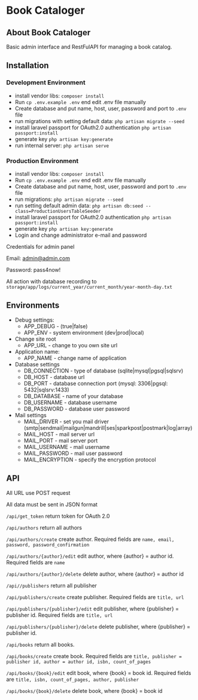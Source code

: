 # Book Cataloger

## About Book Cataloger
Basic admin interface and RestFulAPI for managing a book catalog. 

## Installation

### Development Environment
* install vendor libs: `composer install`
* Run `cp .env.example .env` end edit .env file manually
* Create database and put name, host, user, password and port to `.env` file
* run migrations with setting default data: `php artisan migrate --seed`
* install laravel passport for OAuth2.0 authentication `php artisan passport:install`
* generate key `php artisan key:generate`
* run internal server: `php artisan serve`

### Production Environment
* install vendor libs: `composer install`
* Run `cp .env.example .env` end edit .env file manually
* Create database and put name, host, user, password and port to `.env` file
* run migrations: `php artisan migrate --seed`
* run setting default admin data: `php artisan db:seed --class=ProductionUsersTableSeeder`
* install laravel passport for OAuth2.0 authentication `php artisan passport:install`
* generate key `php artisan key:generate`
* Login and change administrator e-mail and password


Credentials for admin panel

Email: admin@admin.com

Password: pass4now!

All action with database recording to `storage/app/logs/current_year/current_month/year-month-day.txt`

## Environments
* Debug settings:
  * APP_DEBUG - (true|false)
  * APP_ENV - system environment (dev|prod|local)
* Change site root
  * APP_URL - change to you own site url
* Application name:
    * APP_NAME - change name of application
* Database settings
  * DB_CONNECTION - type of database (sqlite|mysql|pgsql|sqlsrv)
  * DB_HOST - database url
  * DB_PORT - database connection port (mysql: 3306|pgsql: 5432|sqlsrv:1433)
  * DB_DATABASE - name of your database
  * DB_USERNAME - database username 
  * DB_PASSWORD - database user password
* Mail settings
    * MAIL_DRIVER - set you mail driver (smtp|sendmail|mailgun|mandrill|ses|sparkpost|postmark|log|array)
    * MAIL_HOST - mail server url
    * MAIL_PORT - mail server port
    * MAIL_USERNAME - mail username
    * MAIL_PASSWORD - mail user password
    * MAIL_ENCRYPTION - specify the encryption protocol
 



## API

All URL use POST request

All data must be sent in JSON format

`/api/get_token` return token for OAuth 2.0

`/api/authors` return all authors

`/api/authors/create` create author. Required fields are `name, email, password, password_confirmation`

`/api/authors/{author}/edit` edit author, where {author} = author id. Required fields are `name`

`/api/authors/{author}/delete` delete author, where {author} = author id

`/api//publishers` return all publisher

`/api/publishers/create` create publisher. Required fields are `title, url`

`/api/publishers/{publisher}/edit` edit publisher, where {publisher} = publisher id. Required fields are `title, url`

`/api/publishers/{publisher}/delete` delete publisher, where {publisher} = publisher id.

`/api/books` return all books.

`/api/books/create` create book. Required fields are `title, publisher = publisher id, author = author id, isbn, count_of_pages`

`/api/books/{book}/edit` edit book, where {book} = book id. Required fields are `title, isbn, count_of_pages, author, publisher`

`/api/books/{book}/delete` delete book, where {book} = book id

